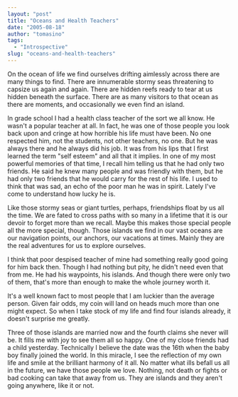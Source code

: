 ```yaml
---
layout: "post"
title: "Oceans and Health Teachers"
date: "2005-08-18"
author: "tomasino"
tags:
  - "Introspective"
slug: "oceans-and-health-teachers"
---
```


On the ocean of life we find ourselves drifting aimlessly across there
are many things to find. There are innumerable stormy seas threatening
to capsize us again and again. There are hidden reefs ready to tear at
us hidden beneath the surface. There are as many visitors to that ocean
as there are moments, and occasionally we even find an island.

In grade school I had a health class teacher of the sort we all know. He
wasn't a popular teacher at all. In fact, he was one of those people you
look back upon and cringe at how horrible his life must have been. No
one respected him, not the students, not other teachers, no one. But he
was always there and he always did his job. It was from his lips that I
first learned the term "self esteem" and all that it implies. In one of
my most powerful memories of that time, I recall him telling us that he
had only two friends. He said he knew many people and was friendly with
them, but he had only two friends that he would carry for the rest of
his life. I used to think that was sad, an echo of the poor man he was
in spirit. Lately I've come to understand how lucky he is.

Like those stormy seas or giant turtles, perhaps, friendships float by
us all the time. We are fated to cross paths with so many in a lifetime
that it is our devoir to forget more than we recall. Maybe this makes
those special people all the more special, though. Those islands we find
in our vast oceans are our navigation points, our anchors, our vacations
at times. Mainly they are the real adventures for us to explore
ourselves.

I think that poor despised teacher of mine had something really good
going for him back then. Though I had nothing but pity, he didn't need
even that from me. He had his waypoints, his islands. And though there
were only two of them, that's more than enough to make the whole journey
worth it.

It's a well known fact to most people that I am luckier than the average
person. Given fair odds, my coin will land on heads much more than one
might expect. So when I take stock of my life and find four islands
already, it doesn't surprise me greatly.

Three of those islands are married now and the fourth claims she never
will be. It fills me with joy to see them all so happy. One of my close
friends had a child yesterday. Technically I believe the date was the
16th when the baby boy finally joined the world. In this miracle, I see
the reflection of my own life and smile at the brilliant harmony of it
all. No matter what ills befall us all in the future, we have those
people we love. Nothing, not death or fights or bad cooking can take
that away from us. They are islands and they aren't going anywhere, like
it or not.
